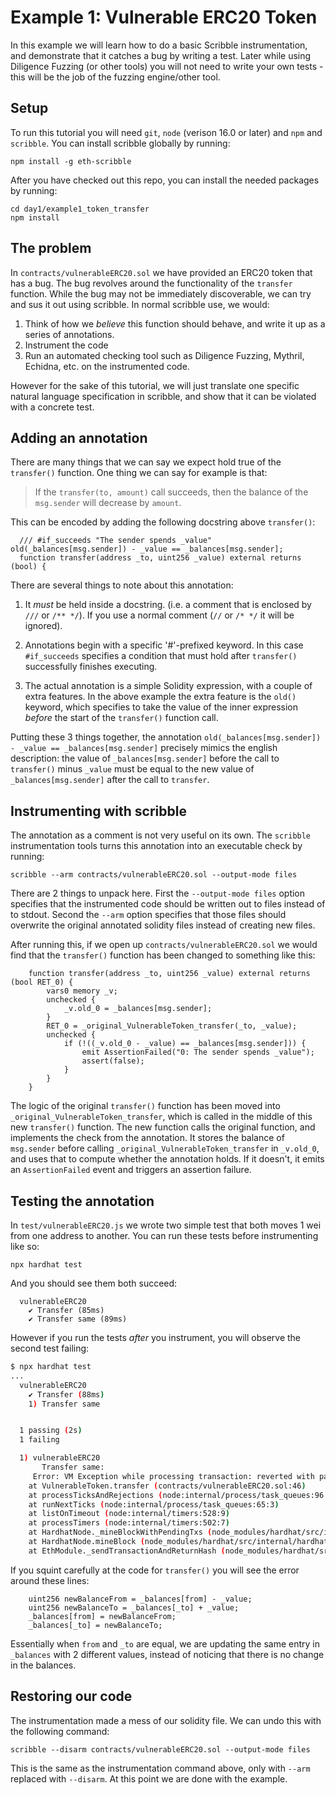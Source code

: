 # Example 1: Vulnerable ERC20 Token

In this example we will learn how to do a basic Scribble instrumentation, and
demonstrate that it catches a bug by writing a test. Later while using
Diligence Fuzzing (or other tools) you will not need to write your own tests -
this will be the job of the fuzzing engine/other tool.

## Setup

To run this tutorial you will need `git`, `node` (verison 16.0 or later) and `npm` and `scribble`.
You can install scribble globally by running:

```
npm install -g eth-scribble
```

After you have checked out this repo, you can install the needed packages by running:

```
cd day1/example1_token_transfer
npm install
```

## The problem

In `contracts/vulnerableERC20.sol` we have provided an ERC20 token that has a
bug. The bug revolves around the functionality of the `transfer` function. While
the bug may not be immediately discoverable, we can try and sus it out using
scribble.  In normal scribble use, we would:

1. Think of how we *believe* this function should behave, and write it up as a series of annotations.
2. Instrument the code
3. Run an automated checking tool such as Diligence Fuzzing, Mythril, Echidna, etc. on the instrumented code.

However for the sake of this tutorial, we will just translate one specific
natural language specification in scribble, and show that it can be violated
with a concrete test.

## Adding an annotation

There are many things that we can say we expect hold true of the `transfer()` function. One thing we can say for example is that:

> If the `transfer(to, amount)` call succeeds, then the balance of the `msg.sender` will decrease by `amount`.

This can be encoded by adding the following docstring above `transfer()`:

```
  /// #if_succeeds "The sender spends _value" old(_balances[msg.sender]) - _value == _balances[msg.sender];
  function transfer(address _to, uint256 _value) external returns (bool) {
```

There are several things to note about this annotation:

1. It *must* be held inside a docstring. (i.e. a comment that is enclosed by
`///` or `/** */`). If you use a normal comment (`//` or `/* */` it will be
ignored).

2. Annotations begin with a specific '#'-prefixed keyword. In this case `#if_succeeds` specifies a condition that must hold after `transfer()` successfully finishes executing.

3. The actual annotation is a simple Solidity expression, with a couple of extra features. In the above example the extra feature is the `old()` keyword, which
specifies to take the value of the inner expression *before* the start of the `transfer()` function call.

Putting these 3 things together, the annotation `old(_balances[msg.sender]) -
_value == _balances[msg.sender]` precisely mimics the english description: the
value of `_balances[msg.sender]` before the call to `transfer()` minus `_value`
must be equal to the new value of `_balances[msg.sender]` after the call to
`transfer`.

## Instrumenting with scribble

The annotation as a comment is not very useful on its own. The `scribble` instrumentation tools turns this annotation into an executable check by running:

```
scribble --arm contracts/vulnerableERC20.sol --output-mode files
```

There are 2 things to unpack here. First the `--output-mode files` option
specifies that the instrumented code should be written out to files instead of
to stdout. Second the `--arm` option specifies that those files should overwrite
the original annotated solidity files instead of creating new files.

After running this, if we open up `contracts/vulnerableERC20.sol` we would find that the `transfer()` function has been changed to something like this:

```
    function transfer(address _to, uint256 _value) external returns (bool RET_0) {
        vars0 memory _v;
        unchecked {
            _v.old_0 = _balances[msg.sender];
        }
        RET_0 = _original_VulnerableToken_transfer(_to, _value);
        unchecked {
            if (!((_v.old_0 - _value) == _balances[msg.sender])) {
                emit AssertionFailed("0: The sender spends _value");
                assert(false);
            }
        }
    }
```

The logic of the original `transfer()` function has been moved into
`_original_VulnerableToken_transfer`, which is called in the middle of this new
`transfer()` function. The new function calls the original function, and
implements the check from the annotation. It stores the balance of `msg.sender`
before calling `_original_VulnerableToken_transfer` in `_v.old_0`, and uses that
to compute whether the annotation holds. If it doesn't, it emits an
`AssertionFailed` event and triggers an assertion failure.

## Testing the annotation

In `test/vulnerableERC20.js` we wrote two simple test that both moves 1 wei from one address to another. You can run these tests before instrumenting like so:

```
npx hardhat test
```

And you should see them both succeed:

```
  vulnerableERC20
    ✔ Transfer (85ms)
    ✔ Transfer same (89ms)
```

However if you run the tests *after* you instrument, you will observe the second test failing:

```sh
$ npx hardhat test
...
  vulnerableERC20
    ✔ Transfer (88ms)
    1) Transfer same


  1 passing (2s)
  1 failing

  1) vulnerableERC20
       Transfer same:
     Error: VM Exception while processing transaction: reverted with panic code 0x1 (Assertion error)
    at VulnerableToken.transfer (contracts/vulnerableERC20.sol:46)
    at processTicksAndRejections (node:internal/process/task_queues:96:5)
    at runNextTicks (node:internal/process/task_queues:65:3)
    at listOnTimeout (node:internal/timers:528:9)
    at processTimers (node:internal/timers:502:7)
    at HardhatNode._mineBlockWithPendingTxs (node_modules/hardhat/src/internal/hardhat-network/provider/node.ts:1802:23)
    at HardhatNode.mineBlock (node_modules/hardhat/src/internal/hardhat-network/provider/node.ts:491:16)
    at EthModule._sendTransactionAndReturnHash (node_modules/hardhat/src/internal/hardhat-network/provider/modules/eth.ts:1522:18)
```

If you squint carefully at the code for `transfer()` you will see the error around these lines:

```
    uint256 newBalanceFrom = _balances[from] - _value;
    uint256 newBalanceTo = _balances[_to] + _value;
    _balances[from] = newBalanceFrom;
    _balances[_to] = newBalanceTo;
```

Essentially when `from` and `_to` are equal, we are updating the same entry in `_balances` with 2 different values, instead of noticing that there is no
change in the balances.

## Restoring our code

The instrumentation made a mess of our solidity file. We can undo this with the following command:

```
scribble --disarm contracts/vulnerableERC20.sol --output-mode files
```

This is the same as the instrumentation command above, only with `--arm`
replaced with `--disarm`.  At this point we are done with the example.